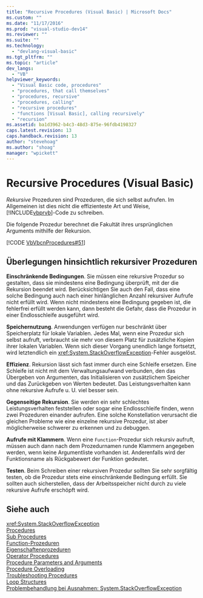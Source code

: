 ```yaml
---
title: "Recursive Procedures (Visual Basic) | Microsoft Docs"
ms.custom: ""
ms.date: "11/17/2016"
ms.prod: "visual-studio-dev14"
ms.reviewer: ""
ms.suite: ""
ms.technology: 
  - "devlang-visual-basic"
ms.tgt_pltfrm: ""
ms.topic: "article"
dev_langs: 
  - "VB"
helpviewer_keywords: 
  - "Visual Basic code, procedures"
  - "procedures, that call themselves"
  - "procedures, recursive"
  - "procedures, calling"
  - "recursive procedures"
  - "functions [Visual Basic], calling recursively"
  - "recursion"
ms.assetid: ba1d3962-b4c3-48d3-875e-96fdb4198327
caps.latest.revision: 13
caps.handback.revision: 13
author: "stevehoag"
ms.author: "shoag"
manager: "wpickett"
---
```

# Recursive Procedures (Visual Basic)
*Rekursive* Prozeduren sind Prozeduren, die sich selbst aufrufen.  Im Allgemeinen ist dies nicht die effizienteste Art und Weise, [!INCLUDE[vbprvb](../../../../csharp/programming-guide/concepts/linq/includes/vbprvb_md.md)]\-Code zu schreiben.  
  
 Die folgende Prozedur berechnet die Fakultät ihres ursprünglichen Arguments mithilfe der Rekursion.  
  
 [!CODE [VbVbcnProcedures#51](../CodeSnippet/VS_Snippets_VBCSharp/VbVbcnProcedures#51)]  
  
## Überlegungen hinsichtlich rekursiver Prozeduren  
 **Einschränkende Bedingungen**.  Sie müssen eine rekursive Prozedur so gestalten, dass sie mindestens eine Bedingung überprüft, mit der die Rekursion beendet wird. Berücksichtigen Sie auch den Fall, dass eine solche Bedingung auch nach einer hinlänglichen Anzahl rekursiver Aufrufe nicht erfüllt wird.  Wenn nicht mindestens eine Bedingung gegeben ist, die fehlerfrei erfüllt werden kann, dann besteht die Gefahr, dass die Prozedur in einer Endlosschleife ausgeführt wird.  
  
 **Speichernutzung**.  Anwendungen verfügen nur beschränkt über Speicherplatz für lokale Variablen.  Jedes Mal, wenn eine Prozedur sich selbst aufruft, verbraucht sie mehr von diesem Platz für zusätzliche Kopien ihrer lokalen Variablen.  Wenn sich dieser Vorgang unendlich lange fortsetzt, wird letztendlich ein <xref:System.StackOverflowException>\-Fehler ausgelöst.  
  
 **Effizienz**.  Rekursion lässt sich fast immer durch eine Schleife ersetzen.  Eine Schleife ist nicht mit dem Verwaltungsaufwand verbunden, den das Übergeben von Argumenten, das Initialisieren von zusätzlichem Speicher und das Zurückgeben von Werten bedeutet.  Das Leistungsverhalten kann ohne rekursive Aufrufe u. U. viel besser sein.  
  
 **Gegenseitige Rekursion**.  Sie werden ein sehr schlechtes Leistungsverhalten feststellen oder sogar eine Endlosschleife finden, wenn zwei Prozeduren einander aufrufen.  Eine solche Konstellation verursacht die gleichen Probleme wie eine einzelne rekursive Prozedur, ist aber möglicherweise schwerer zu erkennen und zu debuggen.  
  
 **Aufrufe mit Klammern**.  Wenn eine `Function`\-Prozedur sich rekursiv aufruft, müssen auch dann nach dem Prozedurnamen runde Klammern angegeben werden, wenn keine Argumentliste vorhanden ist.  Anderenfalls wird der Funktionsname als Rückgabewert der Funktion gedeutet.  
  
 **Testen**.  Beim Schreiben einer rekursiven Prozedur sollten Sie sehr sorgfältig testen, ob die Prozedur stets eine einschränkende Bedingung erfüllt.  Sie sollten auch sicherstellen, dass der Arbeitsspeicher nicht durch zu viele rekursive Aufrufe erschöpft wird.  
  
## Siehe auch  
 <xref:System.StackOverflowException>   
 [Procedures](../../../../visual-basic/programming-guide/language-features/procedures/index.md)   
 [Sub Procedures](../../../../visual-basic/programming-guide/language-features/procedures/sub-procedures.md)   
 [Function\-Prozeduren](../../../../visual-basic/programming-guide/language-features/procedures/function-procedures.md)   
 [Eigenschaftenprozeduren](../../../../visual-basic/programming-guide/language-features/procedures/property-procedures.md)   
 [Operator Procedures](../../../../visual-basic/programming-guide/language-features/procedures/operator-procedures.md)   
 [Procedure Parameters and Arguments](../../../../visual-basic/programming-guide/language-features/procedures/procedure-parameters-and-arguments.md)   
 [Procedure Overloading](../../../../visual-basic/programming-guide/language-features/procedures/procedure-overloading.md)   
 [Troubleshooting Procedures](../../../../visual-basic/programming-guide/language-features/procedures/troubleshooting-procedures.md)   
 [Loop Structures](../../../../visual-basic/programming-guide/language-features/control-flow/loop-structures.md)   
 [Problembehandlung bei Ausnahmen: System.StackOverflowException](../Topic/Troubleshooting%20Exceptions:%20System.StackOverflowException.md)